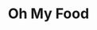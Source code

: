 ---
title: Oh My Food
url: https://github.com/Pasacod/Oh_My_Food
finishDate: 2022-11-30
img: /assets/ohmyfood.svg
img_alt: Oh My Food logo
description: |
  Il s'agit du projet n°3 du cursus que j'ai suivi chez OpenClassrooms, une intégration de maquette, mes débuts en HTML et CSS, le début d'une grande histoire (je l'espère).
  L'objectif était de développer un site "mobile" first qui répertorie les menus de restaurants gastronomiques. Le site met en avant 4 grands restaurants parisiens et est censé à terme permettre la réservation et la composition de menus. Il devait être développé en HTML/CSS, sans Javascript et être compatible avec les dernières versions de Chrome et Firefox en plus d'être parfaitement responsive sur mobile, tablette et desktop.
tag: "#HTML5 #CSS3"
---